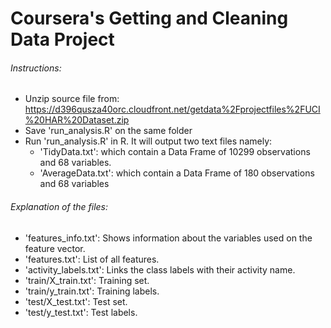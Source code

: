 # Coursera's Getting and Cleaning Data Project

###### Instructions:
* Unzip source file from: https://d396qusza40orc.cloudfront.net/getdata%2Fprojectfiles%2FUCI%20HAR%20Dataset.zip
* Save 'run_analysis.R' on the same folder
* Run 'run_analysis.R' in R. It will output two text files namely:
  * 'TidyData.txt': which contain a Data Frame of 10299 observations and 68 variables. 
  * 'AverageData.txt': which contain a Data Frame of 180 observations and 68 variables
  
###### Explanation of the files:
* 'features_info.txt': Shows information about the variables used on the feature vector.
* 'features.txt': List of all features.
* 'activity_labels.txt': Links the class labels with their activity name.
* 'train/X_train.txt': Training set.
* 'train/y_train.txt': Training labels.
* 'test/X_test.txt': Test set.
* 'test/y_test.txt': Test labels.
  
